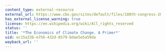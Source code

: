 ```yaml
---
content_type: external-resource
external_url: https://www.cbo.gov/sites/default/files/108th-congress-2003-2004/reports/04-25-climatechange.pdf
has_external_license_warning: true
license: https://en.wikipedia.org/wiki/All_rights_reserved
status: ''
title: '*The Economics of Climate Change. A Primer*'
uid: ec15a33b-e756-432d-8579-bdae5e5a59da
wayback_url: ''
---
```

